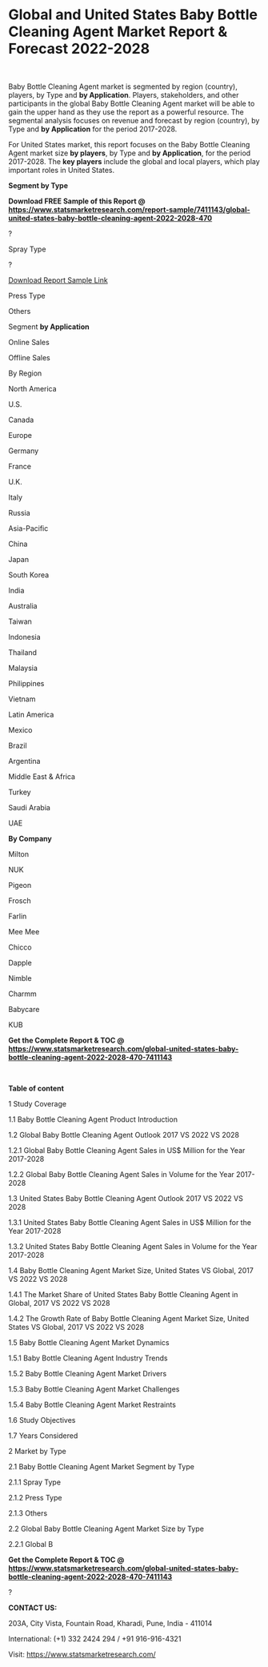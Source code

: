 <h1>Global and United States Baby Bottle Cleaning Agent Market Report & Forecast 2022-2028</h1><br/><p>Baby Bottle Cleaning Agent market is segmented by region (country), players, by Type and <strong>by Application</strong>. Players, stakeholders, and other participants in the global Baby Bottle Cleaning Agent market will be able to gain the upper hand as they use the report as a powerful resource. The segmental analysis focuses on revenue and forecast by region (country), by Type and <strong>by Application</strong> for the period 2017-2028.</p>
 
 
 
 <p>For United States market, this report focuses on the Baby Bottle Cleaning Agent market size <strong>by players</strong>, by Type and <strong>by Application</strong>, for the period 2017-2028. The <strong>key players</strong> include the global and local players, which play important roles in United States.</p>
 
 
 
 <p><strong>Segment by Type</strong></p>
 
 
 
 <div><b>Download FREE Sample of this Report @ <a href="https://www.statsmarketresearch.com/download-free-sample/7411143/global-united-states-baby-bottle-cleaning-agent-2022-2028-470">https://www.statsmarketresearch.com/report-sample/7411143/global-united-states-baby-bottle-cleaning-agent-2022-2028-470</a></b></div>
 
 
 
 <p>? </p>
 
 
 
 <p>Spray Type</p>
 
 
 
 <p>? </p>
 
 
 
 <p><a href="https://www.statsmarketresearch.com/download-free-sample/7411143/global-united-states-baby-bottle-cleaning-agent-2022-2028-470">Download Report Sample Link</a></p>
 
 
 
 <p>Press Type</p>
 
 
 
 <p>Others</p>
 
 
 
 <p>Segment <strong>by Application</strong></p>
 
 
 
 <p>Online Sales</p>
 
 
 
 <p>Offline Sales</p>
 
 
 
 <p>By Region</p>
 
 
 
 <p>North America</p>
 
 
 
 <p>U.S.</p>
 
 
 
 <p>Canada</p>
 
 
 
 <p>Europe</p>
 
 
 
 <p>Germany</p>
 
 
 
 <p>France</p>
 
 
 
 <p>U.K.</p>
 
 
 
 <p>Italy</p>
 
 
 
 <p>Russia</p>
 
 
 
 <p>Asia-Pacific</p>
 
 
 
 <p>China</p>
 
 
 
 <p>Japan</p>
 
 
 
 <p>South Korea</p>
 
 
 
 <p>India</p>
 
 
 
 <p>Australia</p>
 
 
 
 <p>Taiwan</p>
 
 
 
 <p>Indonesia</p>
 
 
 
 <p>Thailand</p>
 
 
 
 <p>Malaysia</p>
 
 
 
 <p>Philippines</p>
 
 
 
 <p>Vietnam</p>
 
 
 
 <p>Latin America</p>
 
 
 
 <p>Mexico</p>
 
 
 
 <p>Brazil</p>
 
 
 
 <p>Argentina</p>
 
 
 
 <p>Middle East & Africa</p>
 
 
 
 <p>Turkey</p>
 
 
 
 <p>Saudi Arabia</p>
 
 
 
 <p>UAE</p>
 
 
 
 <p><strong>By Company</strong></p>
 
 
 
 <p>Milton</p>
 
 
 
 <p>NUK</p>
 
 
 
 <p>Pigeon</p>
 
 
 
 <p>Frosch</p>
 
 
 
 <p>Farlin</p>
 
 
 
 <p>Mee Mee</p>
 
 
 
 <p>Chicco</p>
 
 
 
 <p>Dapple</p>
 
 
 
 <p>Nimble</p>
 
 
 
 <p>Charmm</p>
 
 
 
 <p>Babycare</p>
 
 
 
 <p>KUB</p>
 
 
 
 <div><b>Get the Complete Report & TOC @ <a href="https://www.statsmarketresearch.com/global-united-states-baby-bottle-cleaning-agent-2022-2028-470-7411143">https://www.statsmarketresearch.com/global-united-states-baby-bottle-cleaning-agent-2022-2028-470-7411143</a></b></div>
 
 
 
 <p><br />
 
 <b>Table of content</b></p>
 
 
 
 <p>1 Study Coverage<br />
 
 1.1 Baby Bottle Cleaning Agent Product Introduction<br />
 
 1.2 Global Baby Bottle Cleaning Agent Outlook 2017 VS 2022 VS 2028<br />
 
 1.2.1 Global Baby Bottle Cleaning Agent Sales in US$ Million for the Year 2017-2028<br />
 
 1.2.2 Global Baby Bottle Cleaning Agent Sales in Volume for the Year 2017-2028<br />
 
 1.3 United States Baby Bottle Cleaning Agent Outlook 2017 VS 2022 VS 2028<br />
 
 1.3.1 United States Baby Bottle Cleaning Agent Sales in US$ Million for the Year 2017-2028<br />
 
 1.3.2 United States Baby Bottle Cleaning Agent Sales in Volume for the Year 2017-2028<br />
 
 1.4 Baby Bottle Cleaning Agent Market Size, United States VS Global, 2017 VS 2022 VS 2028<br />
 
 1.4.1 The Market Share of United States Baby Bottle Cleaning Agent in Global, 2017 VS 2022 VS 2028<br />
 
 1.4.2 The Growth Rate of Baby Bottle Cleaning Agent Market Size, United States VS Global, 2017 VS 2022 VS 2028<br />
 
 1.5 Baby Bottle Cleaning Agent Market Dynamics<br />
 
 1.5.1 Baby Bottle Cleaning Agent Industry Trends<br />
 
 1.5.2 Baby Bottle Cleaning Agent Market Drivers<br />
 
 1.5.3 Baby Bottle Cleaning Agent Market Challenges<br />
 
 1.5.4 Baby Bottle Cleaning Agent Market Restraints<br />
 
 1.6 Study Objectives<br />
 
 1.7 Years Considered<br />
 
 2 Market by Type<br />
 
 2.1 Baby Bottle Cleaning Agent Market Segment by Type<br />
 
 2.1.1 Spray Type<br />
 
 2.1.2 Press Type<br />
 
 2.1.3 Others<br />
 
 2.2 Global Baby Bottle Cleaning Agent Market Size by Type<br />
 
 2.2.1 Global B</p>
 
 
 
 <div><b>Get the Complete Report & TOC @ <a href="https://www.statsmarketresearch.com/global-united-states-baby-bottle-cleaning-agent-2022-2028-470-7411143">https://www.statsmarketresearch.com/global-united-states-baby-bottle-cleaning-agent-2022-2028-470-7411143</a></b></div>
 
 
 
 <p>? </p>
 
 
 
 <p><b>CONTACT US:</b><br />
 
 203A, City Vista, Fountain Road, Kharadi, Pune, India - 411014<br />
 
 International: (+1) 332 2424 294 / +91 916-916-4321<br />
 
 Visit: <a href="https://www.statsmarketresearch.com/">https://www.statsmarketresearch.com/</a></p>